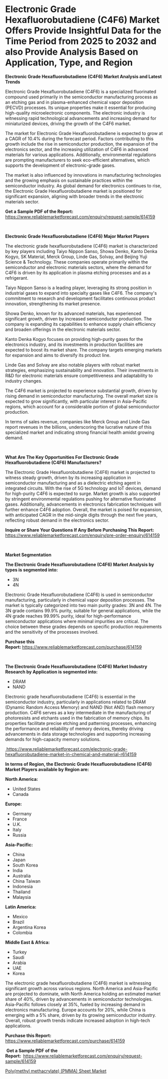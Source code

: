 <p><h1>Electronic Grade Hexafluorobutadiene (C4F6) Market Offers Provide Insightful Data for the Time Period from 2025 to 2032 and also Provide Analysis Based on Application, Type, and Region</h1></p><p><strong>Electronic Grade Hexafluorobutadiene (C4F6) Market Analysis and Latest Trends</strong></p>
<p><p>Electronic Grade Hexafluorobutadiene (C4F6) is a specialized fluorinated compound used primarily in the semiconductor manufacturing process as an etching gas and in plasma-enhanced chemical vapor deposition (PECVD) processes. Its unique properties make it essential for producing high-quality microelectronic components. The electronic industry is witnessing rapid technological advancements and increasing demand for miniaturized devices, driving the growth of the C4F6 market. </p><p>The market for Electronic Grade Hexafluorobutadiene is expected to grow at a CAGR of 10.4% during the forecast period. Factors contributing to this growth include the rise in semiconductor production, the expansion of the electronics sector, and the increasing utilization of C4F6 in advanced materials for various applications. Additionally, environmental regulations are prompting manufacturers to seek eco-efficient alternatives, which supports the development of electronic-grade gases. </p><p>The market is also influenced by innovations in manufacturing technologies and the growing emphasis on sustainable practices within the semiconductor industry. As global demand for electronics continues to rise, the Electronic Grade Hexafluorobutadiene market is positioned for significant expansion, aligning with broader trends in the electronic materials sector.</p></p>
<p><strong>Get a Sample PDF of the Report:&nbsp;</strong> <a href="https://www.reliablemarketforecast.com/enquiry/request-sample/614159?utm_campaign=2193&utm_medium=2&utm_source=Github&utm_content=ia&utm_term=02022025&utm_id=electronic-grade-hexafluorobutadiene-c4f6">https://www.reliablemarketforecast.com/enquiry/request-sample/614159</a></p>
<p>&nbsp;</p>
<p><strong>Electronic Grade Hexafluorobutadiene (C4F6) Major Market Players</strong></p>
<p><p>The electronic grade hexafluorobutadiene (C4F6) market is characterized by key players including Taiyo Nippon Sanso, Showa Denko, Kanto Denka Kogyo, SK Material, Merck Group, Linde Gas, Solvay, and Beijing Yuji Science & Technology. These companies operate primarily within the semiconductor and electronic materials sectors, where the demand for C4F6 is driven by its application in plasma etching processes and as a refrigerant.</p><p>Taiyo Nippon Sanso is a leading player, leveraging its strong position in industrial gases to expand into specialty gases like C4F6. The company's commitment to research and development facilitates continuous product innovation, strengthening its market presence. </p><p>Showa Denko, known for its advanced materials, has experienced significant growth, driven by increased semiconductor production. The company is expanding its capabilities to enhance supply chain efficiency and broaden offerings in the electronic materials sector.</p><p>Kanto Denka Kogyo focuses on providing high-purity gases for the electronics industry, and its investments in production facilities are expected to boost its market share. The company targets emerging markets for expansion and aims to diversify its product line.</p><p>Linde Gas and Solvay are also notable players with robust market strategies, emphasizing sustainability and innovation. Their investments in R&D for electronic materials ensure competitiveness and adaptability to industry changes.</p><p>The C4F6 market is projected to experience substantial growth, driven by rising demand in semiconductor manufacturing. The overall market size is expected to grow significantly, with particular interest in Asia-Pacific regions, which account for a considerable portion of global semiconductor production.</p><p>In terms of sales revenue, companies like Merck Group and Linde Gas report revenues in the billions, underscoring the lucrative nature of this specialized market and indicating strong financial health amidst growing demand.</p></p>
<p>&nbsp;</p>
<p><strong>What Are The Key Opportunities For Electronic Grade Hexafluorobutadiene (C4F6) Manufacturers?</strong></p>
<p><p>The Electronic Grade Hexafluorobutadiene (C4F6) market is projected to witness steady growth, driven by its increasing application in semiconductor manufacturing and as a dielectric etching agent in integrated circuits. With the rise of 5G technology and IoT devices, demand for high-purity C4F6 is expected to surge. Market growth is also supported by stringent environmental regulations pushing for alternative fluorinated gases. Additionally, advancements in electronics fabrication techniques will further enhance C4F6 adoption. Overall, the market is poised for expansion, with anticipated CAGR in the mid-single digits through the next five years, reflecting robust demand in the electronics sector.</p></p>
<p><strong>Inquire or Share Your Questions If Any Before Purchasing This Report:</strong> <a href="https://www.reliablemarketforecast.com/enquiry/pre-order-enquiry/614159?utm_campaign=2193&utm_medium=2&utm_source=Github&utm_content=ia&utm_term=02022025&utm_id=electronic-grade-hexafluorobutadiene-c4f6">https://www.reliablemarketforecast.com/enquiry/pre-order-enquiry/614159</a></p>
<p>&nbsp;</p>
<p><strong>Market Segmentation</strong></p>
<p><strong>The Electronic Grade Hexafluorobutadiene (C4F6) Market Analysis by types is segmented into:</strong></p>
<p><ul><li>3N</li><li>4N</li></ul></p>
<p><p>Electronic Grade Hexafluorobutadiene (C4F6) is used in semiconductor manufacturing, particularly in chemical vapor deposition processes. The market is typically categorized into two main purity grades: 3N and 4N. The 3N grade contains 99.9% purity, suitable for general applications, while the 4N grade reaches 99.99% purity, ideal for high-performance semiconductor applications where minimal impurities are critical. The choice between these grades depends on specific production requirements and the sensitivity of the processes involved.</p></p>
<p><strong>Purchase this Report:&nbsp;</strong><a href="https://www.reliablemarketforecast.com/purchase/614159?utm_campaign=2193&utm_medium=2&utm_source=Github&utm_content=ia&utm_term=02022025&utm_id=electronic-grade-hexafluorobutadiene-c4f6">https://www.reliablemarketforecast.com/purchase/614159</a></p>
<p>&nbsp;</p>
<p><strong>The Electronic Grade Hexafluorobutadiene (C4F6) Market Industry Research by Application is segmented into:</strong></p>
<p><ul><li>DRAM</li><li>NAND</li></ul></p>
<p><p>Electronic grade hexafluorobutadiene (C4F6) is essential in the semiconductor industry, particularly in applications related to DRAM (Dynamic Random Access Memory) and NAND (Not AND) flash memory production. C4F6 serves as a key intermediate in the manufacturing of photoresists and etchants used in the fabrication of memory chips. Its properties facilitate precise etching and patterning processes, enhancing the performance and reliability of memory devices, thereby driving advancements in data storage technologies and supporting increasing demands for high-capacity memory solutions.</p></p>
<p><a href="https://www.reliablemarketforecast.com/electronic-grade-hexafluorobutadiene-market-in-chemical-and-material-r614159?utm_campaign=2193&utm_medium=2&utm_source=Github&utm_content=ia&utm_term=02022025&utm_id=electronic-grade-hexafluorobutadiene-c4f6">&nbsp;https://www.reliablemarketforecast.com/electronic-grade-hexafluorobutadiene-market-in-chemical-and-material-r614159</a></p>
<p><strong>In terms of Region, the Electronic Grade Hexafluorobutadiene (C4F6) Market Players available by Region are:</strong></p>
<p>
    <p> <strong> North America: </strong>
        <ul>
            <li>United States</li>
            <li>Canada</li>
        </ul>
        </p> 
    <p> <strong> Europe: </strong>
        <ul>
            <li>Germany</li>
            <li>France</li>
            <li>U.K.</li>
            <li>Italy</li>
            <li>Russia</li>
        </ul>
        </p> 
    <p> <strong> Asia-Pacific: </strong>
        <ul>
            <li>China</li>
            <li>Japan</li>
            <li>South Korea</li>
            <li>India</li>
            <li>Australia</li>
            <li>China Taiwan</li>
            <li>Indonesia</li>
            <li>Thailand</li>
            <li>Malaysia</li>
        </ul>
        </p> 
    <p> <strong> Latin America: </strong>
        <ul>
            <li>Mexico</li>
            <li>Brazil</li>
            <li>Argentina Korea</li>
            <li>Colombia</li>
        </ul>
        </p> 
    <p> <strong> Middle East & Africa: </strong>
        <ul>
            <li>Turkey</li>
            <li>Saudi</li>
            <li>Arabia</li>
            <li>UAE</li>
            <li>Korea</li>
        </ul>
    </p>
    </p>
<p><p>The electronic grade hexafluorobutadiene (C4F6) market is witnessing significant growth across various regions. North America and Asia-Pacific are projected to dominate, with North America holding an estimated market share of 40%, driven by advancements in semiconductor technologies. Asia-Pacific follows closely at 35%, fueled by increasing demand in electronics manufacturing. Europe accounts for 20%, while China is emerging with a 5% share, driven by its growing semiconductor industry. Overall, robust growth trends indicate increased adoption in high-tech applications.</p></p>
<p><strong>Purchase this Report: </strong><a href="https://www.reliablemarketforecast.com/purchase/614159?utm_campaign=2193&utm_medium=2&utm_source=Github&utm_content=ia&utm_term=02022025&utm_id=electronic-grade-hexafluorobutadiene-c4f6">https://www.reliablemarketforecast.com/purchase/614159</a></p>
<p>&nbsp;<strong>Get a Sample PDF of the Report:&nbsp;&nbsp;</strong><a href="https://www.reliablemarketforecast.com/enquiry/request-sample/614159?utm_campaign=2193&utm_medium=2&utm_source=Github&utm_content=ia&utm_term=02022025&utm_id=electronic-grade-hexafluorobutadiene-c4f6">https://www.reliablemarketforecast.com/enquiry/request-sample/614159</a></p>
<p><strong></strong></p>
<p><p><a href="https://github.com/millionkaryn68/Market-Research-Report-List-1/blob/main/polymethyl-methacrylate-pmma-sheet-market.md?utm_campaign=2193&utm_medium=2&utm_source=Github&utm_content=ia&utm_term=02022025&utm_id=electronic-grade-hexafluorobutadiene-c4f6">Poly(methyl methacrylate) (PMMA) Sheet Market</a></p></p>